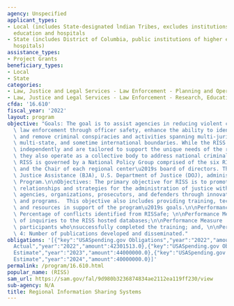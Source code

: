 ```yaml
---
agency: Unspecified
applicant_types:
- Local (includes State-designated lndian Tribes, excludes institutions of higher
  education and hospitals
- State (includes District of Columbia, public institutions of higher education and
  hospitals)
assistance_types:
- Project Grants
beneficiary_types:
- Local
- State
categories:
- Law, Justice and Legal Services - Law Enforcement - Planning and Operations
- Law, Justice and Legal Services - Law Enforcement - Research, Education, Training
cfda: '16.610'
fiscal_year: '2022'
layout: program
objective: "Goals: The goal is to assist agencies in reducing violent crime and support\
  \ law enforcement through officer safety, enhance the ability to identify, target,\
  \ and remove criminal conspiracies and activities spanning multi-jurisdictional,\
  \ multi-state, and sometime international boundaries. While the RISS Centers operate\
  \ independently and are tailored to support the unique needs of the region served,\
  \ they also operate as a collective body to address national criminal justice issues.\
  \ RISS is governed by a National Policy Group comprised of the six RISS Directors\
  \ and the Chair of each regional center\u2019s board of directors. The Bureau of\
  \ Justice Assistance (BJA), U.S. Department of Justice (DOJ), administers the RISS\
  \ Program.\n\nObjectives: The primary objective for RISS is to promote and strengthen\
  \ relationships and strategies for the administration of justice with law enforcement\
  \ agencies, organizations, prosecutors, and defenders through innovative leadership\
  \ and programs.  This objective also includes providing training, technical assistance,\
  \ and resources in support of the program\u2019s goals.\n\nPerformance Measure 1:\
  \ Percentage of conflicts identified from RISSafe; \n\nPerformance Measure  2: Number\
  \ of inquiries to the RISS hosted databases;\n\nPerformance Measure  3: Number of\
  \ participants who\nsuccessfully completed the training; and, \n\nPerformance Measure\
  \ 4: Number of publications developed and disseminated."
obligations: '[{"key":"USASpending.gov Obligations","year":"2022","amount":42301514.0},{"key":"SAM.gov
  Actual","year":"2022","amount":42301513.0},{"key":"USASpending.gov Obligations","year":"2023","amount":0.0},{"key":"SAM.gov
  Estimate","year":"2023","amount":44000000.0},{"key":"USASpending.gov Obligations","year":"2024","amount":0.0},{"key":"SAM.gov
  Estimate","year":"2024","amount":40000000.0}]'
permalink: /program/16.610.html
popular_name: (RISS)
sam_url: https://sam.gov/fal/9d980b3236874834ae2112ea119ff230/view
sub-agency: N/A
title: Regional Information Sharing Systems
---
```

